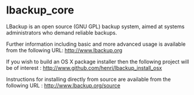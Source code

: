 # lbackup_core #

LBackup is an open source (GNU GPL) backup system, aimed at systems administrators who demand reliable backups.

Further information including basic and more advanced usage is available from the following URL: 
<http://www.lbackup.org>

If you wish to build an OS X package installer then the following project will be of interest : 
<http://www.github.com/henri/lbackup_install_osx>

Instructions for installing directly from source are available from the following URL : 
<http://www.lbackup.org/source>


